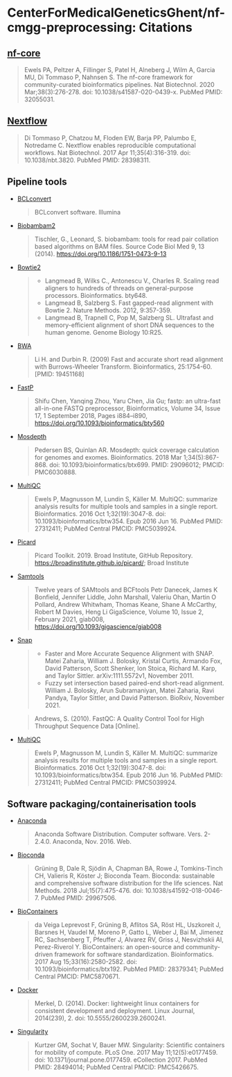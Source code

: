 # CenterForMedicalGeneticsGhent/nf-cmgg-preprocessing: Citations

## [nf-core](https://pubmed.ncbi.nlm.nih.gov/32055031/)

> Ewels PA, Peltzer A, Fillinger S, Patel H, Alneberg J, Wilm A, Garcia MU, Di Tommaso P, Nahnsen S. The nf-core framework for community-curated bioinformatics pipelines. Nat Biotechnol. 2020 Mar;38(3):276-278. doi: 10.1038/s41587-020-0439-x. PubMed PMID: 32055031.

## [Nextflow](https://pubmed.ncbi.nlm.nih.gov/28398311/)

> Di Tommaso P, Chatzou M, Floden EW, Barja PP, Palumbo E, Notredame C. Nextflow enables reproducible computational workflows. Nat Biotechnol. 2017 Apr 11;35(4):316-319. doi: 10.1038/nbt.3820. PubMed PMID: 28398311.

## Pipeline tools

- [BCLconvert](https://support.illumina.com/sequencing/sequencing_software/bcl-convert.html)
  > BCLconvert software. Illumina
- [Biobambam2](https://gitlab.com/german.tischler/biobambam2)
  > Tischler, G., Leonard, S. biobambam: tools for read pair collation based algorithms on BAM files. Source Code Biol Med 9, 13 (2014). <https://doi.org/10.1186/1751-0473-9-13>
- [Bowtie2](http://bowtie-bio.sourceforge.net/bowtie2/index.shtml)

  > - Langmead B, Wilks C., Antonescu V., Charles R. Scaling read aligners to hundreds of threads on general-purpose processors. Bioinformatics. bty648.
  > - Langmead B, Salzberg S. Fast gapped-read alignment with Bowtie 2. Nature Methods. 2012, 9:357-359.
  > - Langmead B, Trapnell C, Pop M, Salzberg SL. Ultrafast and memory-efficient alignment of short DNA sequences to the human genome. Genome Biology 10:R25.

- [BWA](http://bio-bwa.sourceforge.net/)
  > Li H. and Durbin R. (2009) Fast and accurate short read alignment with Burrows-Wheeler Transform. Bioinformatics, 25:1754-60. [PMID: 19451168]
- [FastP](https://github.com/OpenGene/fastp)
  > Shifu Chen, Yanqing Zhou, Yaru Chen, Jia Gu; fastp: an ultra-fast all-in-one FASTQ preprocessor, Bioinformatics, Volume 34, Issue 17, 1 September 2018, Pages i884–i890, <https://doi.org/10.1093/bioinformatics/bty560>
- [Mosdepth](https://github.com/brentp/mosdepth)
  > Pedersen BS, Quinlan AR. Mosdepth: quick coverage calculation for genomes and exomes. Bioinformatics. 2018 Mar 1;34(5):867-868. doi: 10.1093/bioinformatics/btx699. PMID: 29096012; PMCID: PMC6030888.
- [MultiQC](https://pubmed.ncbi.nlm.nih.gov/27312411/)
  > Ewels P, Magnusson M, Lundin S, Käller M. MultiQC: summarize analysis results for multiple tools and samples in a single report. Bioinformatics. 2016 Oct 1;32(19):3047-8. doi: 10.1093/bioinformatics/btw354. Epub 2016 Jun 16. PubMed PMID: 27312411; PubMed Central PMCID: PMC5039924.
- [Picard](https://broadinstitute.github.io/picard/)
  > Picard Toolkit. 2019. Broad Institute, GitHub Repository. <https://broadinstitute.github.io/picard/>; Broad Institute
- [Samtools](http://www.htslib.org/)
  > Twelve years of SAMtools and BCFtools
  > Petr Danecek, James K Bonfield, Jennifer Liddle, John Marshall, Valeriu Ohan, Martin O Pollard, Andrew Whitwham, Thomas Keane, Shane A McCarthy, Robert M Davies, Heng Li
  > GigaScience, Volume 10, Issue 2, February 2021, giab008, <https://doi.org/10.1093/gigascience/giab008>
- [Snap](http://snap.cs.berkeley.edu)

  > - Faster and More Accurate Sequence Alignment with SNAP. Matei Zaharia, William J. Bolosky, Kristal Curtis, Armando Fox, David Patterson, Scott Shenker, Ion Stoica, Richard M. Karp, and Taylor Sittler. arXiv:1111.5572v1, November 2011.
  > - Fuzzy set intersection based paired-end short-read alignment. William J. Bolosky, Arun Subramaniyan, Matei Zaharia, Ravi Pandya, Taylor Sittler, and David Patterson. BioRxiv, November 2021.

  > Andrews, S. (2010). FastQC: A Quality Control Tool for High Throughput Sequence Data [Online].

- [MultiQC](https://pubmed.ncbi.nlm.nih.gov/27312411/)

  > Ewels P, Magnusson M, Lundin S, Käller M. MultiQC: summarize analysis results for multiple tools and samples in a single report. Bioinformatics. 2016 Oct 1;32(19):3047-8. doi: 10.1093/bioinformatics/btw354. Epub 2016 Jun 16. PubMed PMID: 27312411; PubMed Central PMCID: PMC5039924.

## Software packaging/containerisation tools

- [Anaconda](https://anaconda.com)

  > Anaconda Software Distribution. Computer software. Vers. 2-2.4.0. Anaconda, Nov. 2016. Web.

- [Bioconda](https://pubmed.ncbi.nlm.nih.gov/29967506/)

  > Grüning B, Dale R, Sjödin A, Chapman BA, Rowe J, Tomkins-Tinch CH, Valieris R, Köster J; Bioconda Team. Bioconda: sustainable and comprehensive software distribution for the life sciences. Nat Methods. 2018 Jul;15(7):475-476. doi: 10.1038/s41592-018-0046-7. PubMed PMID: 29967506.

- [BioContainers](https://pubmed.ncbi.nlm.nih.gov/28379341/)

  > da Veiga Leprevost F, Grüning B, Aflitos SA, Röst HL, Uszkoreit J, Barsnes H, Vaudel M, Moreno P, Gatto L, Weber J, Bai M, Jimenez RC, Sachsenberg T, Pfeuffer J, Alvarez RV, Griss J, Nesvizhskii AI, Perez-Riverol Y. BioContainers: an open-source and community-driven framework for software standardization. Bioinformatics. 2017 Aug 15;33(16):2580-2582. doi: 10.1093/bioinformatics/btx192. PubMed PMID: 28379341; PubMed Central PMCID: PMC5870671.

- [Docker](https://dl.acm.org/doi/10.5555/2600239.2600241)

  > Merkel, D. (2014). Docker: lightweight linux containers for consistent development and deployment. Linux Journal, 2014(239), 2. doi: 10.5555/2600239.2600241.

- [Singularity](https://pubmed.ncbi.nlm.nih.gov/28494014/)

  > Kurtzer GM, Sochat V, Bauer MW. Singularity: Scientific containers for mobility of compute. PLoS One. 2017 May 11;12(5):e0177459. doi: 10.1371/journal.pone.0177459. eCollection 2017. PubMed PMID: 28494014; PubMed Central PMCID: PMC5426675.
